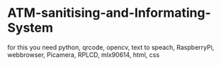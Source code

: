 # ATM-sanitising-and-Informating-System

for this you need python, qrcode, opencv, text to speach, RaspberryPi, webbrowser, Picamera, RPLCD, mlx90614, html, css
